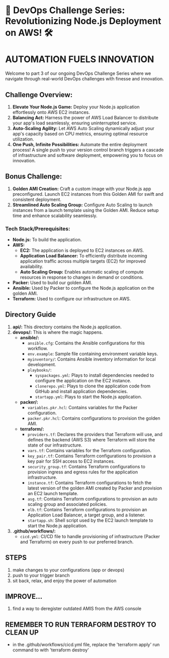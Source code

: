 # 🚀 DevOps Challenge Series: Revolutionizing Node.js Deployment on AWS! 🛠️

# AUTOMATION FUELS INNOVATION

Welcome to part 3 of our ongoing DevOps Challenge Series where we navigate through real-world DevOps challenges with finesse and innovation.

## Challenge Overview:

1. **Elevate Your Node.js Game:** Deploy your Node.js application effortlessly onto AWS EC2 instances.
2. **Balancing Act:** Harness the power of AWS Load Balancer to distribute your app's load seamlessly, ensuring uninterrupted service.
3. **Auto-Scaling Agility:** Let AWS Auto Scaling dynamically adjust your app's capacity based on CPU metrics, ensuring optimal resource utilization.
4. **One Push, Infinite Possibilities:** Automate the entire deployment process! A single push to your version control branch triggers a cascade of infrastructure and software deployment, empowering you to focus on innovation.

## Bonus Challenge:

1. **Golden AMI Creation:** Craft a custom image with your Node.js app preconfigured. Launch EC2 instances from this Golden AMI for swift and consistent deployment.
2. **Streamlined Auto Scaling Group:** Configure Auto Scaling to launch instances from a launch template using the Golden AMI. Reduce setup time and enhance scalability seamlessly.


### Tech Stack/Prerequisites:

- **Node.js:** To build the application.
- **AWS:**
    - **EC2:** The application is deployed to EC2 instances on AWS.
    - **Application Load Balancer:** To efficiently distribute incoming application traffic across multiple targets (EC2) for improved availability.
    - **Auto Scaling Group:** Enables automatic scaling of compute resources in response to changes in demand or conditions.
- **Packer:** Used to build our golden AMI.
- **Ansible:** Used by Packer to configure the Node.js application on the golden AMI.
- **Terraform:** Used to configure our infrastructure on AWS.

## Directory Guide

1. **api/:** This directory contains the Node.js application.
2. **devops/:** This is where the magic happens.
    - **ansible/:**
        - `ansible.cfg`: Contains the Ansible configurations for this workflow.
        - `env.example`: Sample file containing environment variable keys.
        - `myinventory/`: Contains Ansible inventory information for local development.
        - `playbooks/`:
            - `syspackages.yml`: Plays to install dependencies needed to configure the application on the EC2 instance.
            - `clonerepo.yml`: Plays to clone the application code from GitHub and install application dependencies.
            - `startapp.yml`: Plays to start the Node.js application.
    - **packer/:** 
        - `variables.pkr.hcl`: Contains variables for the Packer configuration.
        - `packer.pkr.hcl`: Contains configurations to provision the golden AMI.
    - **terraform/:**
        - `providers.tf`: Declares the providers that Terraform will use, and defines the backend (AWS S3) where Terraform will store the state of our infrastructure.
        - `vars.tf`: Contains variables for the Terraform configuration.
        - `key_pair.tf`: Contains Terraform configurations to provision a key pair for SSH access to EC2 instances.
        - `security_group.tf`: Contains Terraform configurations to provision ingress and egress rules for the application infrastructure.
        - `instance.tf`: Contains Terraform configurations to fetch the latest version of the golden AMI created by Packer and provision an EC2 launch template.
        - `asg.tf`: Contains Terraform configurations to provision an auto scaling group and associated policies.
        - `elb.tf`: Contains Terraform configurations to provision an Application Load Balancer, a target group, and a listener.
        - `startapp.sh`: Shell script used by the EC2 launch template to start the Node.js application.
3. **.github/workflows/:**
    - `cicd.yml`: CI/CD file to handle provisioning of infrastructure (Packer and Terraform) on every push to our preferred branch.


## STEPS

1. make changes to your configurations (app or devops)
2. push to your trigger branch
3. sit back, relax, and enjoy the power of automation


## IMPROVE...
1. find a way to deregister outdated AMIS from the AWS console

## REMEMBER TO RUN TERRAFORM DESTROY TO CLEAN UP
- in the .github/workflows/cicd.yml file, replace the 'terraform apply' run command to with 'terraform destroy'

